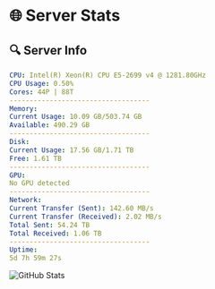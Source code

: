 # 🌐 Server Stats
## 🔍 Server Info
```yaml
CPU: Intel(R) Xeon(R) CPU E5-2699 v4 @ 1281.80GHz
CPU Usage: 0.50%
Cores: 44P | 88T
-----------------------------------
Memory:
Current Usage: 10.09 GB/503.74 GB
Available: 490.29 GB
-----------------------------------
Disk:
Current Usage: 17.56 GB/1.71 TB
Free: 1.61 TB
-----------------------------------
GPU:
No GPU detected
-----------------------------------
Network:
Current Transfer (Sent): 142.60 MB/s
Current Transfer (Received): 2.02 MB/s
Total Sent: 54.24 TB
Total Received: 1.06 TB
-----------------------------------
Uptime:
5d 7h 59m 27s
```
![GitHub Stats](https://img.shields.io/badge/Updated-2025-02-13_06:42:45-blue)